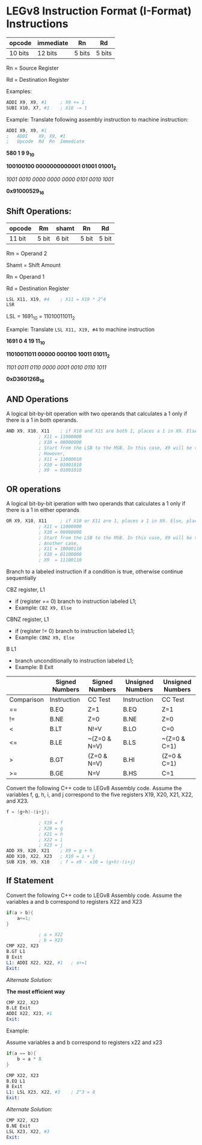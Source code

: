 # LEGv8 Instruction Format (I-Format) Instructions

|opcode	|immediate	|Rn	|Rd	|
|-------|---------------|-------|-------|
|10 bits|12 bits	|5 bits	|5 bits	|

Rn = Source Register

Rd = Destination Register

Examples:

```S
ADDI X9, X9, #1		; X9 += 1
SUBI X10, X7, #1	; X10 -= 1
```

Example: Translate following assembly instruction to machine instruction:

```S
ADDI X9, X9, #1
;	ADDI	X9,	X9,	#1
;	Opcode	Rd	Rn	Immediate
```

**580 1 9 9<sub>10</sub>**

**100100100 0000000000001 01001 01001<sub>2</sub>**

*1001 0010 0000 0000 0000 0101 0010 1001*

**0x91000529<sub>16</sub>**

## Shift Operations:

|opcode	|Rm	|shamt	|Rn	|Rd	|
|-------|-------|-------|-------|-------|
|11 bit	|5 bit	|6 bit	|5 bit	|5 bit	|

Rm = Operand 2

Shamt = Shift Amount

Rn = Operand 1

Rd = Destination Register

```S
LSL X11, X19, #4	; X11 = X19 * 2^4
LSR
```

LSL = 1691<sub>10</sub> = 11010011011<sub>2</sub>

Example: Translate `LSL X11, X19, #4` to machine instruction

**1691 0 4 19 11<sub>10</sub>**

**11010011011 00000 000100 10011 01011<sub>2</sub>**

*1101 0011 0110 0000 0001 0010 0110 1011*

**0xD360126B<sub>16</sub>**

## AND Operations
A logical bit-by-bit operation with two operands that calculates a 1 only if there is a 1 in both operands.

```S
AND X9, X10, X11	; if X10 and X11 are both 1, places a 1 in X9. Else, places a 0.
			; X11 = 11000000
			; X10 = 00000000
			; Start from the LSB to the MSB. In this case, X9 will be the same as X10, 00000000 since no bits are 1 in X10.
			; However,
			; X11 = 11000010
			; X10 = 01001010
			; X9  = 01001010
```

## OR operations
A logical bit-by-bit iperation with two operands that calculates a 1 only if there is a 1 in either operands

```S
OR X9, X10, X11		; if X10 or X11 are 1, places a 1 in X9. Else, places a 0.
			; X11 = 11000000
			; X10 = 00000000
			; Start from the LSB to the MSB. In this case, X9 will be the same as X11, 11000000.
			; Another case,
			; X11 = 10000110
			; X10 = 01100000
			; X9  = 11100110
```

Branch to a labeled instruction if a condition is true, otherwise continue sequentially

CBZ register, L1

- if (register == 0) branch to instruction labeled L1;
- Example: `CBZ X9, Else`

CBNZ register, L1

- if (register != 0) branch to instruction labeled L1;
- Example: `CBNZ X9, Else`

B L1

- branch unconditionally to instruction labeled L1;
- Example: B Exit

|		|Signed Numbers	|Signed Numbers	|Unsigned Numbers	|Unsigned Numbers	|
|---------------|---------------|---------------|-----------------------|-----------------------|
|Comparison	|Instruction	|CC Test	|Instruction		| CC Test		|
|==		|B.EQ		|Z=1		|B.EQ			|Z=1			|
|!=		|B.NE		|Z=0		|B.NE			|Z=0			|
|<		|B.LT		|N!=V		|B.LO			|C=0			|
|<=		|B.LE		|~(Z=0 & N=V)	|B.LS			|~(Z=0 & C=1)		|
|>		|B.GT		|(Z=0 & N=V)	|B.HI			|(Z=0 & C=1)		|
|>=		|B.GE		|N=V		|B.HS			|C=1			|

Convert the following C++ code to LEGv8 Assembly code. Assume the variables f, g, h, i, and j correspond to the five registers X19, X20, X21, X22, and X23.

```cpp
f = (g+h)-(i+j);
```
```S
			; X19 = f
			; X20 = g
			; X21 = h
			; X22 = i
			; X23 = j
ADD X9, X20, X21	; X9 = g + h
ADD X10, X22, X23	; X10 = i + j
SUB X19, X9, X10	; f = x9 - x10 = (g+h)-(i+j)
```

## If Statement
Convert the following C++ code to LEGv8 Assembly code. Assume the variables a and b correspond to registers X22 and X23

```cpp
if(a > b){
	a+=1;
}
```
```S
			; a = X22
			; b = X23
CMP X22, X23
B.GT L1
B Exit
L1: ADDI X22, X22, #1	; a+=1
Exit:
```

*Alternate Solution:*

**The most efficient way**

```S
CMP X22, X23
B.LE Exit
ADDI X22, X23, #1
Exit:
```

Example:

Assume variables a and b correspond to registers x22 and x23

```cpp
if(a == b){
	b = a * 8
}
```
```S
CMP X22, X23
B.EQ L1
B Exit
L1: LSL X23, X22, #3	; 2^3 = 8
Exit:
```

*Alternate Solution:*
```S
CMP X22, X23
B.NE Exit
LSL X23, X22, #3
Exit:
```
